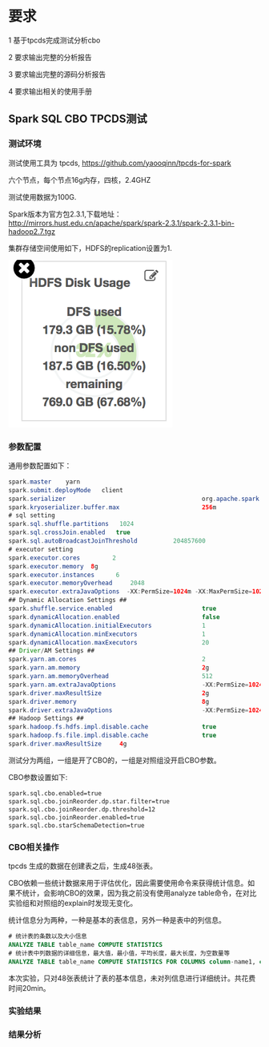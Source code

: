 # 要求

1 基于tpcds完成测试分析cbo

2 要求输出完整的分析报告

3 要求输出完整的源码分析报告

4 要求输出相关的使用手册

## Spark SQL CBO TPCDS测试

###  测试环境

测试使用工具为 tpcds, https://github.com/yaooqinn/tpcds-for-spark

六个节点，每个节点16g内存，四核，2.4GHZ

测试使用数据为100G.

Spark版本为官方包2.3.1,下载地址：http://mirrors.hust.edu.cn/apache/spark/spark-2.3.1/spark-2.3.1-bin-hadoop2.7.tgz

集群存储空间使用如下，HDFS的replication设置为1.

![image-20181009191319414](../imgs/spark-cbo/hdfs-usage.png)

### 参数配置

通用参数配置如下：

```java
spark.master    yarn
spark.submit.deployMode   client
spark.serializer                                      org.apache.spark.serializer.KryoSerializer
spark.kryoserializer.buffer.max                       256m
# sql setting
spark.sql.shuffle.partitions   1024
spark.sql.crossJoin.enabled   true
spark.sql.autoBroadcastJoinThreshold          204857600
# executor setting
spark.executor.cores         2
spark.executor.memory  8g
spark.executor.instances      6
spark.executor.memoryOverhead     2048
spark.executor.extraJavaOptions  -XX:PermSize=1024m -XX:MaxPermSize=1024m -verbose:gc -XX:+PrintGCDetails -XX:+PrintGCDateStamps -XX:+PrintTenuringDistribution
## Dynamic Allocation Settings ##
spark.shuffle.service.enabled                         true
spark.dynamicAllocation.enabled                       false
spark.dynamicAllocation.initialExecutors              1
spark.dynamicAllocation.minExecutors                  1
spark.dynamicAllocation.maxExecutors                  20
## Driver/AM Settings ##
spark.yarn.am.cores                                   2
spark.yarn.am.memory                                  2g
spark.yarn.am.memoryOverhead                          512
spark.yarn.am.extraJavaOptions                        -XX:PermSize=1024m -XX:MaxPermSize=2048m -verbose:gc -XX:+PrintGCDetails -XX:+PrintGCDateStamps -XX:+PrintTenuringDistribution
spark.driver.maxResultSize                            2g
spark.driver.memory                                   8g
spark.driver.extraJavaOptions                         -XX:PermSize=1024m -XX:MaxPermSize=1024m
## Hadoop Settings ##
spark.hadoop.fs.hdfs.impl.disable.cache               true
spark.hadoop.fs.file.impl.disable.cache               true
spark.driver.maxResultSize     4g
```

测试分为两组，一组是开了CBO的，一组是对照组没开启CBO参数。

CBO参数设置如下:

```
spark.sql.cbo.enabled=true 
spark.sql.cbo.joinReorder.dp.star.filter=true spark.sql.cbo.joinReorder.dp.threshold=12
spark.sql.cbo.joinReorder.enabled=true
spark.sql.cbo.starSchemaDetection=true

```

### CBO相关操作

tpcds 生成的数据在创建表之后，生成48张表。

CBO依赖一些统计数据来用于评估优化，因此需要使用命令来获得统计信息。如果不统计，会影响CBO的效果，因为我之前没有使用analyze table命令，在对比实验组和对照组的explain时发现无变化。

统计信息分为两种，一种是基本的表信息，另外一种是表中的列信息。

```SQL
# 统计表的条数以及大小信息
ANALYZE TABLE table_name COMPUTE STATISTICS
# 统计表中列数据的详细信息，最大值，最小值，平均长度，最大长度，为空数量等
ANALYZE TABLE table_name COMPUTE STATISTICS FOR COLUMNS column-name1, column-name2, ….
```

本次实验，只对48张表统计了表的基本信息，未对列信息进行详细统计。共花费时间20min。

### 实验结果





### 结果分析


